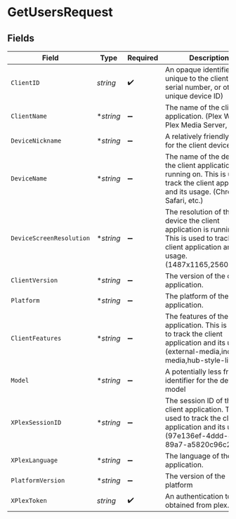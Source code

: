 # GetUsersRequest


## Fields

| Field                                                                                                                                                | Type                                                                                                                                                 | Required                                                                                                                                             | Description                                                                                                                                          | Example                                                                                                                                              |
| ---------------------------------------------------------------------------------------------------------------------------------------------------- | ---------------------------------------------------------------------------------------------------------------------------------------------------- | ---------------------------------------------------------------------------------------------------------------------------------------------------- | ---------------------------------------------------------------------------------------------------------------------------------------------------- | ---------------------------------------------------------------------------------------------------------------------------------------------------- |
| `ClientID`                                                                                                                                           | *string*                                                                                                                                             | :heavy_check_mark:                                                                                                                                   | An opaque identifier unique to the client (UUID, serial number, or other unique device ID)                                                           | 3381b62b-9ab7-4e37-827b-203e9809eb58                                                                                                                 |
| `ClientName`                                                                                                                                         | **string*                                                                                                                                            | :heavy_minus_sign:                                                                                                                                   | The name of the client application. (Plex Web, Plex Media Server, etc.)                                                                              | Plex for Roku                                                                                                                                        |
| `DeviceNickname`                                                                                                                                     | **string*                                                                                                                                            | :heavy_minus_sign:                                                                                                                                   | A relatively friendly name for the client device                                                                                                     | Roku 3                                                                                                                                               |
| `DeviceName`                                                                                                                                         | **string*                                                                                                                                            | :heavy_minus_sign:                                                                                                                                   | The name of the device the client application is running on. This is used to track the client application and its usage. (Chrome, Safari, etc.)      | Chrome                                                                                                                                               |
| `DeviceScreenResolution`                                                                                                                             | **string*                                                                                                                                            | :heavy_minus_sign:                                                                                                                                   | The resolution of the device the client application is running on. This is used to track the client application and its usage. (1487x1165,2560x1440) | 1487x1165,2560x1440                                                                                                                                  |
| `ClientVersion`                                                                                                                                      | **string*                                                                                                                                            | :heavy_minus_sign:                                                                                                                                   | The version of the client application.                                                                                                               | 2.4.1                                                                                                                                                |
| `Platform`                                                                                                                                           | **string*                                                                                                                                            | :heavy_minus_sign:                                                                                                                                   | The platform of the client application.                                                                                                              | Roku                                                                                                                                                 |
| `ClientFeatures`                                                                                                                                     | **string*                                                                                                                                            | :heavy_minus_sign:                                                                                                                                   | The features of the client application. This is used to track the client application and its usage. (external-media,indirect-media,hub-style-list)   | external-media,indirect-media,hub-style-list                                                                                                         |
| `Model`                                                                                                                                              | **string*                                                                                                                                            | :heavy_minus_sign:                                                                                                                                   | A potentially less friendly identifier for the device model                                                                                          | 4200X                                                                                                                                                |
| `XPlexSessionID`                                                                                                                                     | **string*                                                                                                                                            | :heavy_minus_sign:                                                                                                                                   | The session ID of the client application. This is used to track the client application and its usage. (97e136ef-4ddd-4ff3-89a7-a5820c96c2ca)         | 97e136ef-4ddd-4ff3-89a7-a5820c96c2ca                                                                                                                 |
| `XPlexLanguage`                                                                                                                                      | **string*                                                                                                                                            | :heavy_minus_sign:                                                                                                                                   | The language of the client application.                                                                                                              | en                                                                                                                                                   |
| `PlatformVersion`                                                                                                                                    | **string*                                                                                                                                            | :heavy_minus_sign:                                                                                                                                   | The version of the platform                                                                                                                          | 4.3 build 1057                                                                                                                                       |
| `XPlexToken`                                                                                                                                         | *string*                                                                                                                                             | :heavy_check_mark:                                                                                                                                   | An authentication token, obtained from plex.tv                                                                                                       | CV5xoxjTpFKUzBTShsaf                                                                                                                                 |